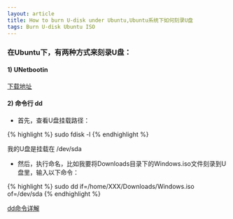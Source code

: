 ```yaml
---
layout: article
title: How to burn U-disk under Ubuntu,Ubuntu系统下如何刻录U盘
tags: Burn U-disk Ubuntu ISO
---
```


### 在Ubuntu下，有两种方式来刻录U盘：  

#### 1) UNetbootin  

[下载地址](https://unetbootin.github.io/)

#### 2) 命令行 dd  

- 首先，查看U盘挂载路径： 

{% highlight  %}
sudo fdisk -l
{% endhighlight %}

我的U盘是挂载在 /dev/sda   

- 然后，执行命名，比如我要将Downloads目录下的Windows.iso文件刻录到U盘里，输入以下命令：

{% highlight %}
 sudo dd if=/home/XXX/Downloads/Windows.iso of=/dev/sda
{% endhighlight %}

[dd命令详解](https://blog.csdn.net/qq_15505637/article/details/77053513)
